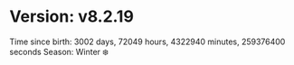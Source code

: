 # Version: v8.2.19
Time since birth: 3002 days, 72049 hours, 4322940 minutes, 259376400 seconds
Season: Winter ❄️
